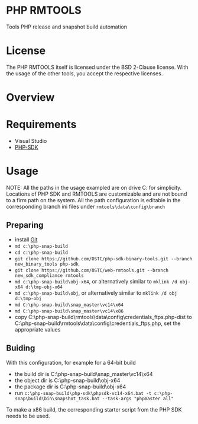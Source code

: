 # PHP RMTOOLS

Tools PHP release and snapshot build automation

# License

The PHP RMTOOLS itself is licensed under the BSD 2-Clause license. With the usage of the other tools, you accept the respective licenses.

# Overview



# Requirements

- Visual Studio
- [PHP-SDK](https://github.com/OSTC/php-sdk-binary-tools)


# Usage

NOTE: All the paths in the usage exampled are on drive C: for simplicity. Locations of PHP SDK and RMTOOLS are customizable and are not bound to a firm path on the system. All the path configuration is editable in the corresponding branch ini files under `rmtools\data\config\branch`


## Preparing


- install [Git](https://git-scm.com/)
- `md c:\php-snap-build`
- `cd c:\php-snap-build`
- `git clone https://github.com/OSTC/php-sdk-binary-tools.git --branch new_binary_tools php-sdk`
- `git clone https://github.com/OSTC/web-rmtools.git --branch new_sdk_compliance rmtools`
- `md c:\php-snap-build\obj-x64`, or alternatively similar to `mklink /d obj-x64 d:\tmp-obj-x64`
- `md c:\php-snap-build\obj`, or alternatively similar to `mklink /d obj d:\tmp-obj`
- `md C:\php-snap-build\snap_master\vc14\x64`
- `md C:\php-snap-build\snap_master\vc14\x86`
- copy C:\php-snap-build\rmtools\data\config\credentials_ftps.php-dist to C:\php-snap-build\rmtools\data\config\credentials_ftps.php, set the appropriate values

## Buiding

With this configuration, for example for a 64-bit build

- the build dir is C:\php-snap-build\snap_master\vc14\x64
- the object dir is C:\php-snap-build\obj-x64
- the package dir is C:\php-snap-build\obj-x64
- run `c:\php-snap-build\php-sdk\phpsdk-vc14-x64.bat -t c:\php-snap\build\bin\snapshot_task.bat --task-args "phpmaster all"`

To make a x86 build, the corresponding starter script from the PHP SDK needs to be used. 


